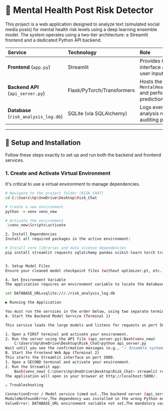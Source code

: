 # 🧠 Mental Health Post Risk Detector

This project is a web application designed to analyze text (simulated social media posts) for mental health risk levels using a deep learning ensemble model. The system operates using a two-tier architecture: a Streamlit frontend and a dedicated Python API backend.

| Service | Technology | Role | Port |
| :--- | :--- | :--- | :--- |
| **Frontend** (`app.py`) | Streamlit | Provides the web interface and handles user input. | `5000` |
| **Backend API** (`api_server.py`) | Flask/PyTorch/Transformers | Hosts the heavy `MentalHealthEnsemble` and performs predictions. | `5001` |
| **Database** (`risk_analysis_log.db`) | SQLite (via SQLAlchemy) | Logs every single analysis request for auditing purposes. | (File-based) |

***

## 🚀 Setup and Installation

Follow these steps exactly to set up and run both the backend and frontend services.

### 1. Create and Activate Virtual Environment

It's critical to use a virtual environment to manage dependencies.

```bash
# Navigate to the project folder (RISK_CHAT)
cd C:\Users\hp\OneDrive\Desktop\Risk_Chat

# Create a new environment
python -m venv venv_new

# Activate the environment
.\venv_new\Scripts\activate

2. Install Dependencies
Install all required packages in the active environment:

# Install core libraries and data science dependencies
pip install streamlit requests sqlalchemy pandas scikit-learn torch transformers joblib flask flask-cors


3. Setup Model Files
Ensure your cleaned model checkpoint files (without optimizer.pt, etc.) and the ensemble files (meta_model.joblib, ensemble_metadata.pt) are correctly placed inside the models folder, matching the paths defined in model_utils.py.

4. Set Environment Variable
The application requires an environment variable to locate the database file for logging. Set this in your terminal:

set DATABASE_URL=sqlite:///./risk_analysis_log.db

▶️ Running the Application

You must run the services in the order below, using two separate terminal windows.
A. Start the Backend Model Service (Terminal 1)

This service loads the large models and listens for requests on port 5001.

1. Open a FIRST terminal and activate your environment.
2. Run the server using the API file (api_server.py):Bash(venv_new)       
    C:\Users\hp\OneDrive\Desktop\Risk_Chat>python api_server.py
Wait until you see the confirmation messages (e.g., "✅ Ensemble system loaded successfully") and the server running on port 5001.
B. Start the Frontend Web App (Terminal 2)
This starts the Streamlit interface on port 5000.
1. Open a SECOND terminal and activate your environment.
2. Run the Streamlit app:
    Bash(venv_new) C:\Users\hp\OneDrive\Desktop\Risk_Chat> streamlit run app.py
The application will open in your browser at http://localhost:5000/.

⚠️ Troubleshooting

ConnectionError / Model service timed out.,The backend server (api_server.py) is either not running or took too long to load the large models.,"1. Check Terminal 1: Ensure api_server.py is running and says Running on http://0.0.0.0:5001/. 2. Increase Timeout: If models are slow, modify timeout in APIModelClient.predict (in app.py) to timeout=60 and restart both services."
ModuleNotFoundError,The dependency was installed in the wrong Python environment.,Recreate the virtual environment and ensure all pip install commands run while the environment is fully active. Use .\venv_new\Scripts\python.exe -m streamlit run app.py to guarantee the correct Python is used.
ValueError: DATABASE_URL environment variable not set,The mandatory variable was not set in the terminal.,Run set DATABASE_URL=sqlite:///./risk_analysis_log.db in the terminal before running the app.